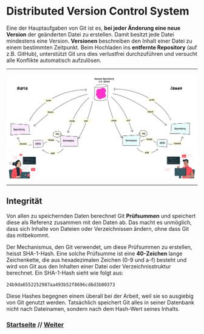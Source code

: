 # Distributed Version Control System

Eine der Hauptaufgaben von Git ist es, **bei jeder Änderung eine neue Version** der geänderten Datei zu erstellen. Damit besitzt jede Datei mindestens eine Version. **Versionen** beschreiben den Inhalt einer Datei zu einem bestimmten Zeitpunkt. Beim Hochladen ins **entfernte Repository** (auf z.B. GitHub), unterstützt Git uns dies verlustfrei durchzuführen und versucht alle Konflikte automatisch aufzulösen. 

---

![Git-Workflow](./assets/images/git_workflow_repos.png)

---

## Integrität

Von allen zu speichernden Daten berechnet Git **Prüfsummen** und speichert diese als Referenz zusammen mit den Daten ab. Das macht es unmöglich, dass sich Inhalte von Dateien oder Verzeichnissen ändern, ohne dass Git das mitbekommt.

Der Mechanismus, den Git verwendet, um diese Prüfsummen zu erstellen, heisst SHA-1-Hash. Eine solche Prüfsumme ist eine **40-Zeichen** lange Zeichenkette, die aus hexadezimalen Zeichen (0-9 und a-f) besteht und wird von Git aus den Inhalten einer Datei oder Verzeichnisstruktur berechnet. Ein SHA-1-Hash sieht wie folgt aus:

```
24b9da6552252987aa493b52f8696cd6d3b00373
```

Diese Hashes begegnen einem überall bei der Arbeit, weil sie so ausgiebig von Git genutzt werden. Tatsächlich speichert Git alles in seiner Datenbank nicht nach Dateinamen, sondern nach dem Hash-Wert seines Inhalts.

### [Startseite](start.md) // [Weiter](repository.md)
